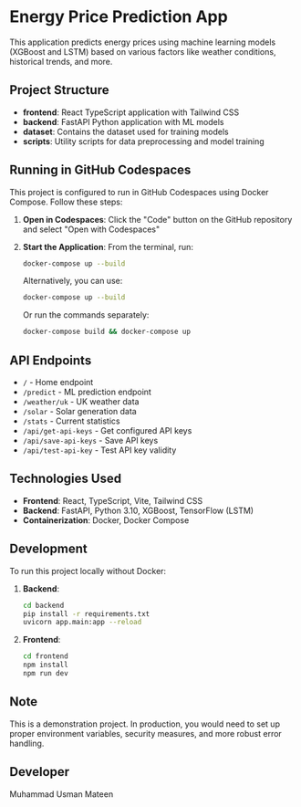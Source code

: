 # Energy Price Prediction App

This application predicts energy prices using machine learning models (XGBoost and LSTM) based on various factors like weather conditions, historical trends, and more.

## Project Structure

- **frontend**: React TypeScript application with Tailwind CSS
- **backend**: FastAPI Python application with ML models
- **dataset**: Contains the dataset used for training models
- **scripts**: Utility scripts for data preprocessing and model training

## Running in GitHub Codespaces

This project is configured to run in GitHub Codespaces using Docker Compose. Follow these steps:

1. **Open in Codespaces**: Click the "Code" button on the GitHub repository and select "Open with Codespaces"

2. **Start the Application**: From the terminal, run:
   ```bash
   docker-compose up --build
   ```
   
   Alternatively, you can use:
   ```bash
   docker-compose up --build
   ```
   
   Or run the commands separately:
   ```bash
   docker-compose build && docker-compose up
   ```

## API Endpoints

- `/` - Home endpoint
- `/predict` - ML prediction endpoint
- `/weather/uk` - UK weather data
- `/solar` - Solar generation data
- `/stats` - Current statistics
- `/api/get-api-keys` - Get configured API keys
- `/api/save-api-keys` - Save API keys
- `/api/test-api-key` - Test API key validity

## Technologies Used

- **Frontend**: React, TypeScript, Vite, Tailwind CSS
- **Backend**: FastAPI, Python 3.10, XGBoost, TensorFlow (LSTM)
- **Containerization**: Docker, Docker Compose

## Development

To run this project locally without Docker:

1. **Backend**:
   ```bash
   cd backend
   pip install -r requirements.txt
   uvicorn app.main:app --reload
   ```

2. **Frontend**:
   ```bash
   cd frontend
   npm install
   npm run dev
   ```

## Note

This is a demonstration project. In production, you would need to set up proper environment variables, security measures, and more robust error handling.

## Developer

Muhammad Usman Mateen
